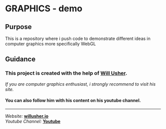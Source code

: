 # GRAPHICS - demo

## Purpose
This is a repository where i push code to demonstrate different ideas in computer graphics more specifically WebGL

## Guidance
<h3>This project is created with the help of <a href="https://twitter.com/_wusher">Will Usher</a>.</h3>

<i>If you are computer graphics enthusiast, i strongly recommend to visit his site.</i>

<h4>You can also follow him with his content on his youtube channel.</h4><hr>
<span><i>Website: </i><b> <a href="https://www.willusher.io/">willusher.io</a></b><br></span>
<span><i>Youtube Channel: </i><b><a href="https://www.youtube.com/channel/UC--sV5_l-ZPhB7Y0wR5oJ2g">Youtube</a></b></span>
